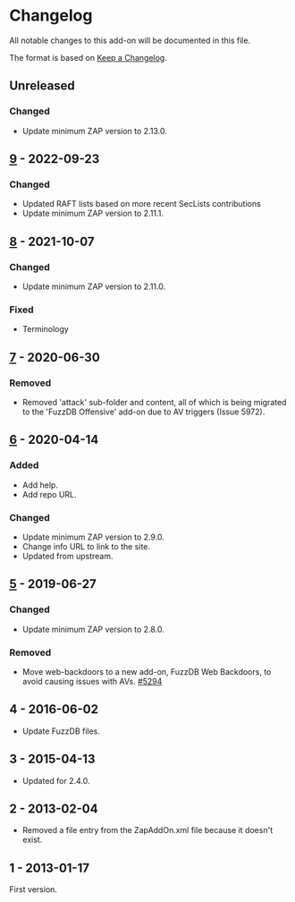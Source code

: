 # Changelog
All notable changes to this add-on will be documented in this file.

The format is based on [Keep a Changelog](https://keepachangelog.com/en/1.0.0/).

## Unreleased
### Changed
- Update minimum ZAP version to 2.13.0.

## [9] - 2022-09-23
### Changed
- Updated RAFT lists based on more recent SecLists contributions
- Update minimum ZAP version to 2.11.1.

## [8] - 2021-10-07
### Changed
- Update minimum ZAP version to 2.11.0.

### Fixed
 - Terminology

## [7] - 2020-06-30
### Removed
- Removed 'attack' sub-folder and content, all of which is being migrated to the 'FuzzDB Offensive' add-on due to AV triggers (Issue 5972).

## [6] - 2020-04-14
### Added
- Add help.
- Add repo URL.

### Changed
- Update minimum ZAP version to 2.9.0.
- Change info URL to link to the site.
- Updated from upstream.

## [5] - 2019-06-27
### Changed
- Update minimum ZAP version to 2.8.0.

### Removed
- Move web-backdoors to a new add-on, FuzzDB Web Backdoors, to avoid causing issues with AVs. [#5294](https://github.com/zaproxy/zaproxy/issues/5294)

## 4 - 2016-06-02

- Update FuzzDB files.

## 3 - 2015-04-13

- Updated for 2.4.0.

## 2 - 2013-02-04

- Removed a file entry from the ZapAddOn.xml file because it doesn't exist.

## 1 - 2013-01-17

First version.

[9]: https://github.com/zaproxy/zap-extensions/releases/fuzzdb-v9
[8]: https://github.com/zaproxy/zap-extensions/releases/fuzzdb-v8
[7]: https://github.com/zaproxy/zap-extensions/releases/fuzzdb-v7
[6]: https://github.com/zaproxy/zap-extensions/releases/fuzzdb-v6
[5]: https://github.com/zaproxy/zap-extensions/releases/fuzzdb-v5
